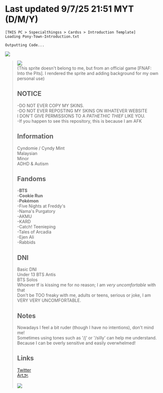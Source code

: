 # Last updated 9/7/25 21:51 MYT (D/M/Y)
```
[THIS PC > Sspecialthingss > Cardss > Introduction Template]
Loading Pony-Town-Introduction.txt

Outputting Code...
```
![](https://tenor.com/bnkFD.gif)
> ![](https://github.com/user-attachments/assets/9c7fc285-5992-4625-8310-c1402d3b66ab)\
> (This sprite doesn't belong to me, but from an official game [FNAF: Into the Pits]. I rendered the sprite and adding background for my own personal use)
>
> ## NOTICE
> -DO NOT EVER COPY MY SKINS.\
> -DO NOT EVER REPOSTING MY SKINS ON WHATEVER WEBSITE\
> I DON'T GIVE PERMISSIONS TO A _PATHETHIC THIEF_ LIKE YOU.\
> -If you happen to see this repository, this is because I am AFK
>
> ## Information
> Cyndomie / Cyndy Mint\
> Malaysian\
> Minor\
> ADHD & Autism
>
> ## Fandoms
> -**BTS**\
> -**Cookie Run**\
> -**Pokémon**\
> -Five Nights at Freddy's\
> -Nama's Purgatory\
> -AKMU\
> -KARD\
> -Catch! Teenieping\
> -Tales of Arcadia\
> -Ejen Ali\
> -Rabbids
>
> ## DNI
> Basic DNI\
> Under 13
> BTS Antis\
> BTS Solos\
> Whoever tf is kissing me for no reason; I am *very uncomfortable* with that\
> Don't be TOO freaky with me, adults or teens, serious or joke, I am VERY VERY UNCOMFORTABLE.
>
> ## Notes
> Nowadays I feel a bit ruder (though I have no intentions), don't mind me!\
> Sometimes using tones such as '/j' or '/silly' can help me understand.\
> Because I can be overly sensitive and easily overwhelmed!
>
> ## Links
> [Twitter](https://x.com/namrizz__77)\
> [Art౨ৎ](https://x.com/Cyn_FireMint)
> 
> ![](https://github.com/user-attachments/assets/1ce9eefb-0511-4631-9792-a8a3d444eb29)
